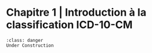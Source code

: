 # Chapitre 1 | Introduction à la classification ICD-10-CM

```{admonition} This is a title
:class: danger
Under Construction
```
